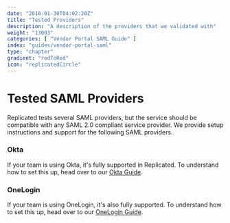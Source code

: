 ```yaml
---
date: "2018-01-30T04:02:20Z"
title: "Tested Providers"
description: "A description of the providers that we validated with"
weight: "13003"
categories: [ "Vendor Portal SAML Guide" ]
index: "guides/vendor-portal-saml"
type: "chapter"
gradient: "redToRed"
icon: "replicatedCircle"
---
```


# Tested SAML Providers

Replicated tests several SAML providers, but the service should be compatible with any SAML 2.0 compliant service provider. We provide setup instructions and support for the following SAML providers.

### Okta

If your team is using Okta, it's fully supported in Replicated. To understand how to set this up, head over to our [Okta Guide](../okta).

### OneLogin

If your team is using OneLogin, it's also fully supported. To understand how to set this up, head over to our [OneLogin Guide](../onelogin).

